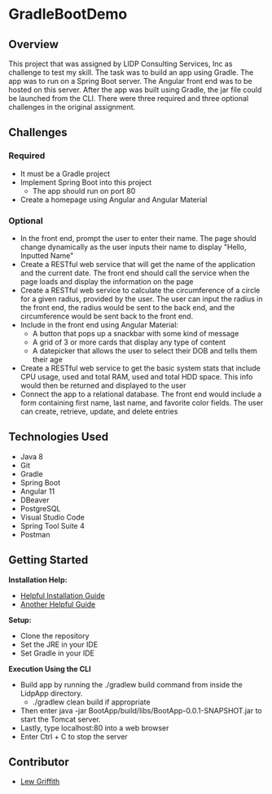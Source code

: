 # GradleBootDemo

## Overview
This project that was assigned by LIDP Consulting Services, Inc as challenge to test my skill. The task was to build an app using Gradle. The app was to run on a Spring Boot server. The Angular front end was to be hosted on this server. After the app was built using Gradle, the jar file could be launched from the CLI. There were three required and three optional challenges in the original assignment. 
## Challenges
### Required
* It must be a Gradle project
* Implement Spring Boot into this project
    * The app should run on port 80
* Create a homepage using Angular and Angular Material
### Optional
* In the front end, prompt the user to enter their name. The page should change dynamically as the user inputs their name to display "Hello, Inputted Name"
* Create a RESTful web service that will get the name of the application and the current date. The front end should call the service when the page loads and display the information on the page
* Create a RESTful web service to calculate the circumference of a circle for a given radius, provided by the user. The user can input the radius in the front end, the radius would be sent to the back end, and the circumference would be sent back to the front end.
* Include in the front end using Angular Material:
    * A button that pops up a snackbar with some kind of message
    * A grid of 3 or more cards that display any type of content
    * A datepicker that allows the user to select their DOB and tells them their age
* Create a RESTful web service to get the basic system stats that include CPU usage, used and total RAM, used and total HDD space. This info would then be returned and displayed to the user
* Connect the app to a relational database. The front end would include a form containing first name, last name, and favorite color fields. The user can create, retrieve, update, and delete entries

## Technologies Used
* Java 8
* Git
* Gradle
* Spring Boot
* Angular 11
* DBeaver
* PostgreSQL
* Visual Studio Code
* Spring Tool Suite 4
* Postman

## Getting Started
**Installation Help:**
* [Helpful Installation Guide](https://github.com/201130-JavaFS/Environment-Installation-Guide)
* [Another Helpful Guide](https://github.com/vinayingalahalli/roc_revature_201910/tree/master/installation%20guide)

**Setup:**
* Clone the repository
* Set the JRE in your IDE
* Set Gradle in your IDE

**Execution Using the CLI**
* Build app by running the ./gradlew build command from inside the LidpApp directory.
    * ./gradlew clean build if appropriate
* Then enter java -jar BootApp/build/libs/BootApp-0.0.1-SNAPSHOT.jar to start the Tomcat server.
* Lastly, type localhost:80 into a web browser 
* Enter Ctrl + C to stop the server

## Contributor
* [Lew Griffith](https://github.com/logriffith)


